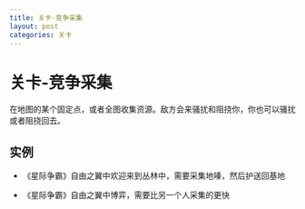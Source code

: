 ```yaml
---
title: 关卡-竞争采集
layout: post
categories: 关卡
---
```


# 关卡-竞争采集
在地图的某个固定点，或者全图收集资源。敌方会来骚扰和阻挠你，你也可以骚扰或者阻挠回去。

## 实例

- 《星际争霸》自由之翼中欢迎来到丛林中，需要采集地嗪，然后护送回基地

- 《星际争霸》自由之翼中博弈，需要比另一个人采集的更快